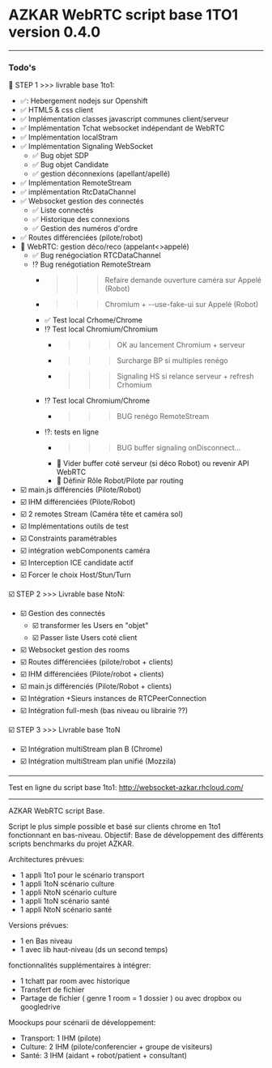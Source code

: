 # AZKAR WebRTC script base 1TO1 version 0.4.0 

-------------------------------------------------

### Todo's

:large_orange_diamond: STEP 1 >>> livrable base 1to1:
- :white_check_mark:: Hebergement nodejs sur Openshift
- :white_check_mark: HTML5 & css client
- :white_check_mark: Implémentation classes javascript communes client/serveur
- :white_check_mark: Implémentation Tchat websocket indépendant de WebRTC
- :white_check_mark: Implémentation localStram
- :white_check_mark: Implémentation Signaling WebSocket 
	- :white_check_mark: Bug objet SDP
	- :white_check_mark: Bug objet Candidate
	- :white_check_mark: gestion déconnexions (apellant/apellé)
- :white_check_mark: Implémentation RemoteStream
- :white_check_mark: implémentation RtcDataChannel 
- :white_check_mark: Websocket gestion des connectés
	- :white_check_mark: Liste connectés
	- :white_check_mark: Historique des connexions
	- :white_check_mark: Gestion des numéros d'ordre
- :white_check_mark: Routes différenciées (pilote/robot)	
- :large_orange_diamond: WebRTC: gestion déco/reco (appelant<>appelé)
	- :white_check_mark: Bug renégociation RTCDataChannel
	- :interrobang: Bug renégotiation RemoteStream 
        - >>> Refaire demande ouverture caméra sur Appelé (Robot)
        - >>> Chromium + --use-fake-ui sur Appelé (Robot)
        - :white_check_mark: Test local Crhome/Chrome
        - :interrobang: Test local Chromium/Chromium
            - >>> OK au lancement Chromium + serveur
            - >>> Surcharge BP si multiples renégo
            - >>> Signaling HS si relance serveur + refresh Crhomium
        - :interrobang: Test local Chromium/Chrome
            - >>> BUG renégo RemoteStream
        - :interrobang:: tests en ligne
            - >>> BUG buffer signaling onDisconnect...
            - :large_orange_diamond: Vider buffer coté serveur (si déco Robot) ou revenir API WebRTC
            - :large_orange_diamond: Définir Rôle Robot/Pilote par routing
- :ballot_box_with_check: main.js différenciés (Pilote/Robot)
- :ballot_box_with_check: IHM différenciées (Pilote/Robot)
- :ballot_box_with_check: 2 remotes Stream (Caméra tête et caméra sol)
- :ballot_box_with_check: Implémentations outils de test
- :ballot_box_with_check: Constraints paramétrables
- :ballot_box_with_check: intégration webComponents caméra
- :ballot_box_with_check: Interception ICE candidate actif
- :ballot_box_with_check: Forcer le choix Host/Stun/Turn

:ballot_box_with_check: STEP 2 >>> Livrable base NtoN:
- :ballot_box_with_check: Gestion des connectés
	- :ballot_box_with_check: transformer les Users en "objet"
	- :ballot_box_with_check: Passer liste Users coté client
- :ballot_box_with_check: Websocket gestion des rooms
- :ballot_box_with_check: Routes différenciées (pilote/robot + clients)
- :ballot_box_with_check: IHM différenciées (Pilote/robot + clients)
- :ballot_box_with_check: main.js différenciés (Pilote/Robot + clients)	
- :ballot_box_with_check: Intégration +Sieurs instances de RTCPeerConnection
- :ballot_box_with_check: Intégration full-mesh (bas niveau ou librairie ??)

:ballot_box_with_check: STEP 3 >>> Livrable base 1toN
- :ballot_box_with_check: Intégration multiStream plan B (Chrome) 
- :ballot_box_with_check: Intégration multiStream plan unifié (Mozzila) 

------------------------------------------------------------

Test en ligne du script base 1to1:
http://websocket-azkar.rhcloud.com/

------------------------------------------------------------
AZKAR WebRTC script Base.

Script le plus simple possible et basé sur clients chrome en 1to1 fonctionnant en bas-niveau. Objectif: Base de développement des différents scripts benchmarks du projet AZKAR.

Architectures prévues:
- 1 appli 1to1 pour le scénario transport 
- 1 appli 1toN scénario culture
- 1 appli NtoN scénario culture
- 1 appli 1toN scénario santé
- 1 appli NtoN scénario santé

Versions prévues:
- 1 en Bas niveau
- 1 avec lib haut-niveau (ds un second temps)

fonctionnalités supplémentaires à intégrer:
- 1 tchatt par room avec historique
- Transfert de fichier 
- Partage de fichier ( genre 1 room = 1 dossier ) ou avec dropbox ou googledrive

Moockups pour scénarii de développement:
- Transport: 1 IHM (pilote)
- Culture: 2 IHM (pilote/conferencier + groupe de visiteurs)
- Santé: 3 IHM (aidant + robot/patient + consultant)
